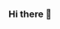 ### Hi there 👋

<!--
**EddieFromAlphaBetas/EddieFromAlphaBetas** is a ✨ _special_ ✨ repository because its `README.md` (this file) appears on my GitHub profile.

Here are some ideas to get you started:

- 🔭 I’m currently working on unc0ver Jailbreak
- 🌱 I’m currently learning GithubAPI
- 👯 I’m looking to collaborate on Jailbreak apps and 3rd party appstores
- 🤔 I’m looking for help with 3rd party app stores
- 💬 Ask me anything
- 📫 How to reach me: 
Contact me on facebook: https://www.facebook.com/Larryjerry567 
Contact me on telegram: https://t.me/EddieFromAlphaBetas
Hope You're interested with my infomations!
